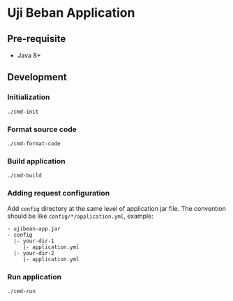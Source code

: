 # Uji Beban Application

## Pre-requisite

* Java 8+

## Development

### Initialization

```shell
./cmd-init
```

### Format source code

```shell
./cmd-format-code
```

### Build application

```shell
./cmd-build
```

### Adding request configuration

Add <code>config</code> directory at the same level of application jar file. The convention should be like
<code>config/*/application.yml</code>, example:

```shell
- ujibean-app.jar
- config
  |- your-dir-1
     |- application.yml
  |- your-dir-2
     |- application.yml
```

### Run application

```shell
./cmd-run
```